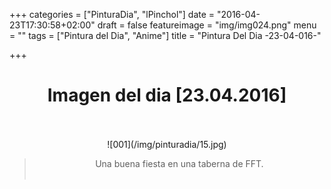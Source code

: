+++
categories = ["PinturaDia", "lPinchol"]
date = "2016-04-23T17:30:58+02:00"
draft = false
featureimage = "img/img024.png"
menu = ""
tags = ["Pintura del Dia", "Anime"]
title = "Pintura Del Dia -23-04-016-"

+++

# <center>Imagen del dia [23.04.2016]</center></br>
<center>![001](/img/pinturadia/15.jpg)</center>

> <center>Una buena fiesta en una taberna de FFT.</center></br>